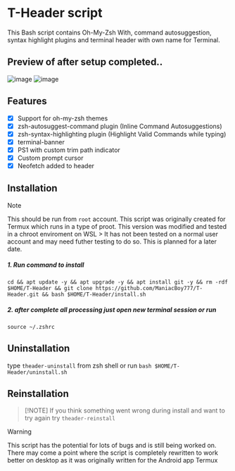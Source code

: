 # T-Header script
This Bash script contains Oh-My-Zsh With, command autosuggestion, syntax highlight plugins and terminal header with own name for Terminal. 
## Preview of after setup completed..
![image](https://github.com/ManiacBoy777/T-Header/assets/29928632/c5c270b7-e13f-4f2d-9a6b-a43d982cacb8)
![image](https://github.com/ManiacBoy777/T-Header/assets/29928632/ffc1b07e-11b6-4561-b0c0-f738a472958c)

## Features

- [x] Support for oh-my-zsh themes
- [x] zsh-autosuggest-command plugin
        (Inline Command Autosuggestions)
- [x] zsh-syntax-highlighting plugin
        (Highlight Valid Commands while typing)
- [x] terminal-banner
- [x] PS1 with custom trim path indicator
- [x] Custom prompt cursor
- [x] Neofetch added to header

## Installation
> [!NOTE]
> This should be run from `root` account. This script was originally created for Termux which runs in a type of proot. This version was modified and tested in a chroot enviroment on WSL > 
> It has not been tested on a normal user account and may need futher testing to do so. This is planned for a later date.

##### 1. Run command to install
`cd && apt update -y && apt upgrade -y && apt install git -y && rm -rdf $HOME/T-Header && git clone https://github.com/ManiacBoy777/T-Header.git && bash $HOME/T-Header/install.sh`
##### 2. after complete all processing just open new terminal session or run 
`source ~/.zshrc`

## Uninstallation

type `theader-uninstall` from zsh shell or run `bash $HOME/T-Header/uninstall.sh`

## Reinstallation
> [!NOTE] If you think something went wrong during install and want to try again try `theader-reinstall`

> [!WARNING]
> This script has the potential for lots of bugs and is still being worked on. There may come a point where the script is completely rewritten to work better on desktop as it was originally written for the Android app Termux
